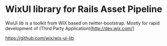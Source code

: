 WixUI library for Rails Asset Pipeline
======================================

WixUI lib is a toolkit from WIX based on twitter-bootstrap.
Mostly for rapid development of (Third Party Application)[http://dev.wix.com/]

https://github.com/wix/wix-ui-lib

